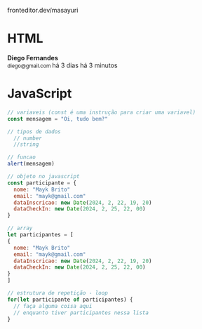 fronteditor.dev/masayuri

# HTML
  <tr>
    <td> <!-- informações -->
      <strong> <!-- texto em negrito -->
          Diego Fernandes
      </strong>
      <br> <!-- "break"/quebra linha -->
      <small>
        diego@gmail.com
      </small>
    </td>
    <td>
      há 3 dias
   </td>
    <td>há 3 minutos</td>    
  </tr>

# JavaScript
```js
// variaveis (const é uma instrução para criar uma variavel)
const mensagem = "Oi, tudo bem?"

// tipos de dados
  // number
  //string

// funcao
alert(mensagem)

// objeto no javascript
const participante = {
  nome: "Mayk Brito"
  email: "mayk@gmail.com"
  dataInscricao: new Date(2024, 2, 22, 19, 20)
  dataCheckIn: new Date(2024, 2, 25, 22, 00)
}

// array
let participantes = [
{
  nome: "Mayk Brito"
  email: "mayk@gmail.com"
  dataInscricao: new Date(2024, 2, 22, 19, 20)
  dataCheckIn: new Date(2024, 2, 25, 22, 00)
}
]

// estrutura de repetição - loop
for(let participante of participantes) {
  // faça alguma coisa aqui
  // enquanto tiver participantes nessa lista
}
```